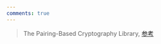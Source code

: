```yaml
---
comments: true
---
```


> The Pairing-Based Cryptography Library, [参考](https://crypto.stanford.edu/pbc/)


